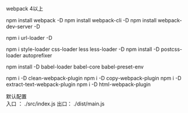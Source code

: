 webpack 4以上

npm install webpack -D
npm install webpack-cli -D
npm install webpack-dev-server -D 


npm i url-loader -D


npm i style-loader css-loader less less-loader -D
npm install -D postcss-loader autoprefixer  


npm install -D babel-loader babel-core babel-preset-env


npm i -D clean-webpack-plugin
npm i -D copy-webpack-plugin
npm i -D extract-text-webpack-plugin
npm i -D html-webpack-plugin



默认配置  
入口 ： ./src/index.js
出口： ./dist/main.js
